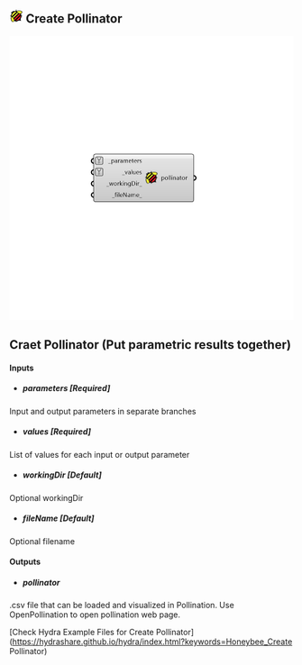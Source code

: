 ## ![](../../images/icons/Create_Pollinator.png) Create Pollinator

![](../../images/components/Create_Pollinator.png)

Craet Pollinator (Put parametric results together)
 -
 

#### Inputs
* ##### parameters [Required]
Input and output parameters in separate branches
* ##### values [Required]
List of values for each input or output parameter
* ##### workingDir [Default]
Optional workingDir
* ##### fileName [Default]
Optional filename

#### Outputs
* ##### pollinator
.csv file that can be loaded and visualized in Pollination.
 Use OpenPollination to open pollination web page.


[Check Hydra Example Files for Create Pollinator](https://hydrashare.github.io/hydra/index.html?keywords=Honeybee_Create Pollinator)